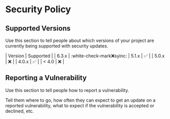 # Security Policy

## Supported Versions

Use this section to tell people about which versions of your project are
currently being supported with security updates.

| Version | Supported          |
| 6.3.x   | :white-check-mark:x:syinc:
| 5.1.x   | :white_check_mark: |
| 5.0.x   | :x:                |
| 4.0.x   | :white_check_mark: |
| < 4.0   | :x:                |

## Reporting a Vulnerability

Use this section to tell people how to report a vulnerability.

Tell them where to go, how often they can expect to get an update on a
reported vulnerability, what to expect if the vulnerability is accepted or
declined, etc.
